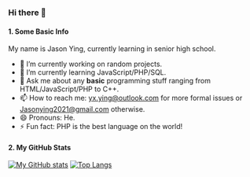 ### Hi there 👋

#### 1. Some Basic Info

My name is Jason Ying, currently learning in senior high school. 

- 🔭 I’m currently working on random projects.
- 🌱 I’m currently learning JavaScript/PHP/SQL.
- 💬 Ask me about any **basic** programming stuff ranging from HTML/JavaScript/PHP to C++.
- 📫 How to reach me: [yx.ying@outlook.com](mailto:yx.ying@outlook.com) for more formal issues or [Jasonying2021@gmail.com](mailto:Jasonying2021@gmail.com) otherwise.
- 😄 Pronouns: He.
- ⚡ Fun fact: PHP is the best language on the world!

#### 2. My GitHub Stats

[![My GitHub stats](https://github-readme-stats.vercel.app/api?username=Jason-Ying)]()
[![Top Langs](https://github-readme-stats.vercel.app/api/top-langs/?username=Jason-Ying&hide=html,tex)]()

